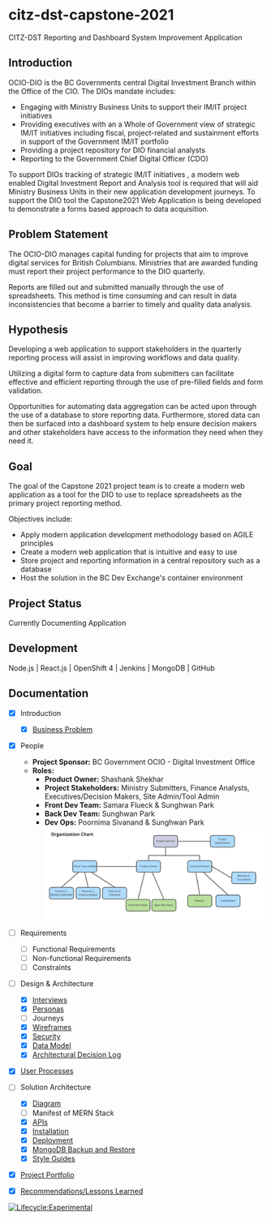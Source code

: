 # citz-dst-capstone-2021

CITZ-DST Reporting and Dashboard System Improvement Application

## Introduction

OCIO-DIO is the BC Governments central Digital Investment Branch within the Office of the CIO. The DIOs mandate includes:

- Engaging with Ministry Business Units to support their IM/IT project initiatives
- Providing executives with an a Whole of Government view of strategic IM/IT initiatives including fiscal, project-related and sustainment efforts in support of the Government IM/IT portfolio
- Providing a project repository for DIO financial analysts
- Reporting to the Government Chief Digital Officer (CDO)

To support DIOs tracking of strategic IM/IT initiatives , a modern web enabled Digital Investment Report and Analysis tool is required that will aid Ministry Business Units in their new application development journeys. To support the DIO tool the Capstone2021 Web Application is being developed to demonstrate a forms based approach to data acquisition.

## Problem Statement

The OCIO-DIO manages capital funding for projects that aim to improve digital services for British Columbians. Ministries that are awarded funding must report their project performance to the DIO quarterly.

Reports are filled out and submitted manually through the use of spreadsheets. This method is time consuming and can result in data inconsistencies that become a barrier to timely and quality data analysis.

## Hypothesis

Developing a web application to support stakeholders in the quarterly reporting process will assist in improving workflows and data quality.

Utilizing a digital form to capture data from submitters can facilitate effective and efficient reporting through the use of pre-filled fields and form validation. 

Opportunities for automating data aggregation can be acted upon through the use of a database to store reporting data. Furthermore, stored data can then be surfaced into a dashboard system to help ensure decision makers and other stakeholders have access to the information they need when they need it.

## Goal

The goal of the Capstone 2021 project team is to create a modern web application as a tool for the DIO to use to replace spreadsheets as the primary project reporting method.

Objectives include:

- Apply modern application development methodology based on AGILE principles
- Create a modern web application that is intuitive and easy to use
- Store project and reporting information in a central repository such as a database
- Host the solution in the BC Dev Exchange's container environment

## Project Status

Currently Documenting Application

## Development

Node.js | React.js | OpenShift 4 | Jenkins | MongoDB | GitHub

## Documentation

- [X] Introduction
    - [X] [Business Problem](https://github.com/bcgov/citz-dst-capstone-2021/wiki)
- [X] People
	- **Project Sponsor:** BC Government OCIO - Digital Investment Office
	- **Roles:**
        + **Product Owner:** Shashank Shekhar
        + **Project Stakeholders:** Ministry Submitters, Finance Analysts, Executives/Decision Makers, Site Admin/Tool Admin
        + **Front Dev Team:** Samara Flueck & Sunghwan Park
        + **Back Dev Team:** Sunghwan Park
        + **Dev Ops:** Poornima Sivanand & Sunghwan Park
        ![Organization Chart](./app/docs/diagrams/organization-chart.jpg)
- [ ] Requirements
	- [ ] Functional Requirements
    - [ ] Non-functional Requirements
    - [ ] Constraints
- [ ] Design & Architecture
	- [X] [Interviews](https://github.com/bcgov/citz-dst-capstone-2021/wiki/User-Research#interview-notes)
    - [X] [Personas](https://github.com/bcgov/citz-dst-capstone-2021/wiki/User-Research#personas)
    - [ ] Journeys
    - [X] [Wireframes](https://github.com/bcgov/citz-dst-capstone-2021/wiki/Wireframes)
    - [X] [Security](https://github.com/bcgov/citz-dst-capstone-2021/blob/main/app/docs/diagrams/actions-vs-roles-diagram.jpg?raw=true)
    - [X] [Data Model](https://dbdiagram.io/d/60d132d20c1ff875fcd5d83b)
    - [X] [Architectural Decision Log](https://github.com/bcgov/citz-dst-capstone-2021/wiki/Architectural-Decision-Log)
- [X] [User Processes](https://github.com/bcgov/citz-dst-capstone-2021/wiki/User-Processes)
- [ ] Solution Architecture
	- [X] [Diagram](https://github.com/bcgov/citz-dst-capstone-2021/blob/main/app/docs/diagrams/solution-architecture.jpg?raw=true)
    - [ ] Manifest of MERN Stack
    - [X] [APIs](https://rdsi-server.adccd1-prod.apps.silver.devops.gov.bc.ca/api-docs/)
    - [X] [Installation](https://github.com/bcgov/citz-dst-capstone-2021/wiki/How-to-install-RDSI)
    - [X] [Deployment](https://github.com/bcgov/citz-dst-capstone-2021/wiki/Deployment-Process)
    - [X] [MongoDB Backup and Restore](https://github.com/bcgov/citz-dst-capstone-2021/wiki/RDSI-Database-on-MongoDB)
    - [X] [Style Guides](./app/docs/style-guides.md)
- [X] [Project Portfolio](https://github.com/bcgov/citz-dst-capstone-2021/tree/main/app/docs/projectPortfolio)
- [X] [Recommendations/Lessons Learned](https://github.com/bcgov/citz-dst-capstone-2021/wiki/Limitations-and-Recommendations)


[![Lifecycle:Experimental](https://img.shields.io/badge/Lifecycle-Experimental-339999)](https://github.com/bcgov/citz-dst-capstone-2021)

